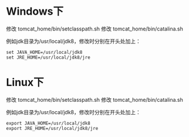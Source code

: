 # Windows下
修改 tomcat_home/bin/setclasspath.sh
修改 tomcat_home/bin/catalina.sh

例如jdk目录为/usr/local/jdk8，修改时分别在开头处加上：   
```
set JAVA_HOME=/usr/local/jdk8
set JRE_HOME=/usr/local/jdk8/jre
```
# Linux下
修改 tomcat_home/bin/setclasspath.sh
修改 tomcat_home/bin/catalina.sh

例如jdk目录为/usr/local/jdk8，修改时分别在开头处加上：   
```
export JAVA_HOME=/usr/local/jdk8
export JRE_HOME=/usr/local/jdk8/jre
```
